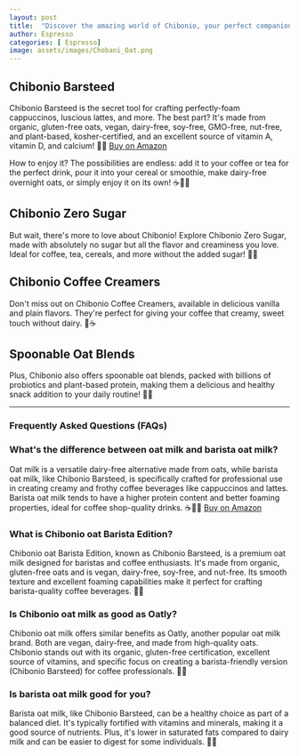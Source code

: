 ```yaml
---
layout: post
title:  "Discover the amazing world of Chibonio, your perfect companion for your favorite drinks! 🌿✨"
author: Espresso
categories: [ Espresso]
image: assets/images/Chobani_Oat.png
---
```


## Chibonio Barsteed

Chibonio Barsteed is the secret tool for crafting perfectly-foam cappuccinos, luscious lattes, and more. The best part? It's made from organic, gluten-free oats, vegan, dairy-free, soy-free, GMO-free, nut-free, and plant-based, kosher-certified, and an excellent source of vitamin A, vitamin D, and calcium! 🥛🌾 [Buy on Amazon](https://amzn.to/4aIEckJ)


How to enjoy it? The possibilities are endless: add it to your coffee or tea for the perfect drink, pour it into your cereal or smoothie, make dairy-free overnight oats, or simply enjoy it on its own! ☕🥣🥤

## Chibonio Zero Sugar

But wait, there's more to love about Chibonio! Explore Chibonio Zero Sugar, made with absolutely no sugar but all the flavor and creaminess you love. Ideal for coffee, tea, cereals, and more without the added sugar! 🚫🍬

## Chibonio Coffee Creamers

Don't miss out on Chibonio Coffee Creamers, available in delicious vanilla and plain flavors. They're perfect for giving your coffee that creamy, sweet touch without dairy. 🍨☕

## Spoonable Oat Blends

Plus, Chibonio also offers spoonable oat blends, packed with billions of probiotics and plant-based protein, making them a delicious and healthy snack addition to your daily routine! 🥄🌱 

---

### Frequently Asked Questions (FAQs)

### What's the difference between oat milk and barista oat milk?

Oat milk is a versatile dairy-free alternative made from oats, while barista oat milk, like Chibonio Barsteed, is specifically crafted for professional use in creating creamy and frothy coffee beverages like cappuccinos and lattes. Barista oat milk tends to have a higher protein content and better foaming properties, ideal for coffee shop-quality drinks. ☕👨‍🍳 [Buy on Amazon](https://amzn.to/4aIEckJ)

### What is Chibonio oat Barista Edition?

Chibonio oat Barista Edition, known as Chibonio Barsteed, is a premium oat milk designed for baristas and coffee enthusiasts. It's made from organic, gluten-free oats and is vegan, dairy-free, soy-free, and nut-free. Its smooth texture and excellent foaming capabilities make it perfect for crafting barista-quality coffee beverages. 🌟🥛

### Is Chibonio oat milk as good as Oatly?

Chibonio oat milk offers similar benefits as Oatly, another popular oat milk brand. Both are vegan, dairy-free, and made from high-quality oats. Chibonio stands out with its organic, gluten-free certification, excellent source of vitamins, and specific focus on creating a barista-friendly version (Chibonio Barsteed) for coffee professionals. 🥇🌾

### Is barista oat milk good for you?

Barista oat milk, like Chibonio Barsteed, can be a healthy choice as part of a balanced diet. It's typically fortified with vitamins and minerals, making it a good source of nutrients. Plus, it's lower in saturated fats compared to dairy milk and can be easier to digest for some individuals. 🌿💪

